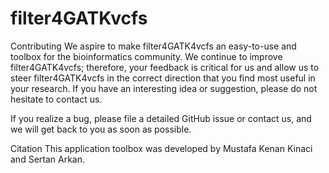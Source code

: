 # filter4GATKvcfs

Contributing
We aspire to make filter4GATK4vcfs an easy-to-use and toolbox for the bioinformatics community. We continue to improve filter4GATK4vcfs; therefore, your feedback is critical for us and allow us to steer filter4GATK4vcfs in the correct direction that you find most useful in your research. If you have an interesting idea or suggestion, please do not hesitate to contact us.

If you realize a bug, please file a detailed GitHub issue or contact us, and we will get back to you as soon as possible.

Citation
This application toolbox was developed by Mustafa Kenan Kinaci and Sertan Arkan.
